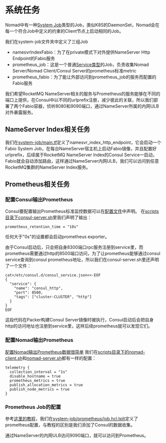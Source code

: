 # 系统任务

Nomad中有一种[System Job](https://www.nomadproject.io/docs/schedulers.html#system)类型的Job，类似K8S的DaemonSet，Nomad会在每一个符合Job中定义的约束的Client节点上启动相同的Job。

我们在system-job文件夹中定义了三组Job
* namesvrIndexFabio：为了在private模式下对外提供NameServer Http Endpoint的Fabio服务
* prometheus_job：这是一个普通[Service类型](https://www.nomadproject.io/docs/schedulers.html#service)的Job，负责收集Nomad Server/Nomad Client/Consul Server的prometheus标准metric
* prometheus_fabio：为了能让外部访问到prometheus_job的服务而配置的Fabio服务

我们希望RocketMQ NameServer相关的服务与Prometheus的服务能够在不同的端口上提供，在Consul中以不同的urlprefix注册，减少彼此的关联，所以我们部署了两个Fabio容器，侦听8080和9090端口，通过NameServer所属的内网ULB对外暴露服务。

## NameServer Index相关任务

我们在[system-job/main.tf](main.tf#L6)定义了namesvr_index_http_endpoint，它会启动一个Fabio System Job，在每台NameServer宿主机上启动Fabio镜像，并且配置好urlprefix，后续属于RocketMQ NameServer Index的Consul Service一启动，Fabio就会自动添加路由，这样通过NameServer内网ULB，我们可以访问到任意RocketMQ集群的NameServer Index服务。

## Prometheus相关任务

### 配置Consul输出Prometheus

Consul要配置输出Prometheus标准监控数据可以在[配置文件](https://www.consul.io/docs/agent/options.html#telemetry-prometheus_retention_time)中声明。
在[scripts目录下consul-server.sh](../scripts/consul-server.sh#L17)里我们声明了输出：
```text
prometheus_retention_time = "10s"
```
任何大于"0s"的设置都会启动prometheus exporter。

由于Consul启动后，只会把自身8300端口rpc服务注册到service里，而prometheus需要通过http的8500端口访问，为了让prometheus能够通过consul service查询到consul prometheus地址，所以我们在consul-server.sh里还声明了一个文件：
```text
cat>/etc/consul.d/consul_service.json<<-EOF
{
  "service": {
    "name": "consul_http",
    "port": 8500,
    "tags": ["cluster-CLUSTER", "http"]
  }
}
EOF
```
这段代码在Packer构建Consul Server镜像时被执行，Consul启动后会把自身http的访问地址也注册到service里，这样后续prometheus就可以发现它们。

### 配置Nomad输出Prometheus

[配置Nomad输出Prometheus数据很简单](https://www.nomadproject.io/guides/operations/monitoring-and-alerting/prometheus-metrics.html#step-1-enable-telemetry-on-nomad-servers-and-clients)
我们在[scripts目录下的nomad-client.sh](../scripts/nomad-client.sh#L21)和[nomad-server.sh](../scripts/nomad-server.sh#L17)都有一样的配置：
```text
telemetry {
  collection_interval = "1s"
  disable_hostname = true
  prometheus_metrics = true
  publish_allocation_metrics = true
  publish_node_metrics = true
}
```

### Prometheus Job的配置

参考[这里的教程](https://www.nomadproject.io/guides/operations/monitoring-and-alerting/prometheus-metrics.html#step-4-create-a-job-for-prometheus)，我们在[system-job/prometheus/job.hcl.tplt](prometheus/job.hcl.tplt#18)定义了prometheus配置，与教程的区别是我们添加了Consul的数据收集。

通过NameServer的内网ULB访问9090端口，就可以访问到Prometheus。
